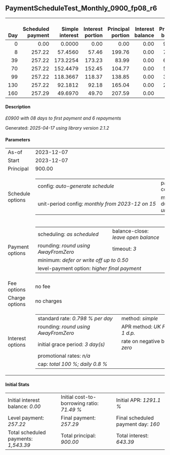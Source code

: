 <h2>PaymentScheduleTest_Monthly_0900_fp08_r6</h2>
<table>
    <thead style="vertical-align: bottom;">
        <th style="text-align: right;">Day</th>
        <th style="text-align: right;">Scheduled payment</th>
        <th style="text-align: right;">Simple interest</th>
        <th style="text-align: right;">Interest portion</th>
        <th style="text-align: right;">Principal portion</th>
        <th style="text-align: right;">Interest balance</th>
        <th style="text-align: right;">Principal balance</th>
        <th style="text-align: right;">Total simple interest</th>
        <th style="text-align: right;">Total interest</th>
        <th style="text-align: right;">Total principal</th>
    </thead>
    <tr style="text-align: right;">
        <td class="ci00">0</td>
        <td class="ci01" style="white-space: nowrap;">0.00</td>
        <td class="ci02">0.0000</td>
        <td class="ci03">0.00</td>
        <td class="ci04">0.00</td>
        <td class="ci05">0.00</td>
        <td class="ci06">900.00</td>
        <td class="ci07">0.0000</td>
        <td class="ci08">0.00</td>
        <td class="ci09">0.00</td>
    </tr>
    <tr style="text-align: right;">
        <td class="ci00">8</td>
        <td class="ci01" style="white-space: nowrap;">257.22</td>
        <td class="ci02">57.4560</td>
        <td class="ci03">57.46</td>
        <td class="ci04">199.76</td>
        <td class="ci05">0.00</td>
        <td class="ci06">700.24</td>
        <td class="ci07">57.4560</td>
        <td class="ci08">57.46</td>
        <td class="ci09">199.76</td>
    </tr>
    <tr style="text-align: right;">
        <td class="ci00">39</td>
        <td class="ci01" style="white-space: nowrap;">257.22</td>
        <td class="ci02">173.2254</td>
        <td class="ci03">173.23</td>
        <td class="ci04">83.99</td>
        <td class="ci05">0.00</td>
        <td class="ci06">616.25</td>
        <td class="ci07">230.6814</td>
        <td class="ci08">230.69</td>
        <td class="ci09">283.75</td>
    </tr>
    <tr style="text-align: right;">
        <td class="ci00">70</td>
        <td class="ci01" style="white-space: nowrap;">257.22</td>
        <td class="ci02">152.4479</td>
        <td class="ci03">152.45</td>
        <td class="ci04">104.77</td>
        <td class="ci05">0.00</td>
        <td class="ci06">511.48</td>
        <td class="ci07">383.1293</td>
        <td class="ci08">383.14</td>
        <td class="ci09">388.52</td>
    </tr>
    <tr style="text-align: right;">
        <td class="ci00">99</td>
        <td class="ci01" style="white-space: nowrap;">257.22</td>
        <td class="ci02">118.3667</td>
        <td class="ci03">118.37</td>
        <td class="ci04">138.85</td>
        <td class="ci05">0.00</td>
        <td class="ci06">372.63</td>
        <td class="ci07">501.4960</td>
        <td class="ci08">501.51</td>
        <td class="ci09">527.37</td>
    </tr>
    <tr style="text-align: right;">
        <td class="ci00">130</td>
        <td class="ci01" style="white-space: nowrap;">257.22</td>
        <td class="ci02">92.1812</td>
        <td class="ci03">92.18</td>
        <td class="ci04">165.04</td>
        <td class="ci05">0.00</td>
        <td class="ci06">207.59</td>
        <td class="ci07">593.6772</td>
        <td class="ci08">593.69</td>
        <td class="ci09">692.41</td>
    </tr>
    <tr style="text-align: right;">
        <td class="ci00">160</td>
        <td class="ci01" style="white-space: nowrap;">257.29</td>
        <td class="ci02">49.6970</td>
        <td class="ci03">49.70</td>
        <td class="ci04">207.59</td>
        <td class="ci05">0.00</td>
        <td class="ci06">0.00</td>
        <td class="ci07">643.3743</td>
        <td class="ci08">643.39</td>
        <td class="ci09">900.00</td>
    </tr>
</table>
<h4>Description</h4>
<p><i>£0900 with 08 days to first payment and 6 repayments</i></p>
<p>Generated: <i>2025-04-17 using library version 2.1.2</i></p>
<h4>Parameters</h4>
<table>
    <tr>
        <td>As-of</td>
        <td>2023-12-07</td>
    </tr>
    <tr>
        <td>Start</td>
        <td>2023-12-07</td>
    </tr>
    <tr>
        <td>Principal</td>
        <td>900.00</td>
    </tr>
    <tr>
        <td>Schedule options</td>
        <td>
            <table>
                <tr>
                    <td>config: <i>auto-generate schedule</i></td>
                    <td>payment count: <i>6</i></td>
                </tr>
                <tr>
                    <td style="white-space: nowrap;">unit-period config: <i>monthly from 2023-12 on 15</i></td>
                    <td>max duration: <i>unlimited</i></td>
                </tr>
            </table>
        </td>
    </tr>
    <tr>
        <td>Payment options</td>
        <td>
            <table>
                <tr>
                    <td>scheduling: <i>as scheduled</i></td>
                    <td>balance-close: <i>leave&nbsp;open&nbsp;balance</i></td>
                </tr>
                <tr>
                    <td>rounding: <i>round using AwayFromZero</i></td>
                    <td>timeout: <i>3</i></td>
                </tr>
                <tr>
                    <td colspan='2'>minimum: <i>defer&nbsp;or&nbsp;write&nbsp;off&nbsp;up&nbsp;to&nbsp;0.50</i></td>
                </tr>
                <tr>
                    <td colspan='2'>level-payment option: <i>higher&nbsp;final&nbsp;payment</i></td>
                </tr>
            </table>
        </td>
    </tr>
    <tr>
        <td>Fee options</td>
        <td>no fee
        </td>
    </tr>
    <tr>
        <td>Charge options</td>
        <td>no charges
        </td>
    </tr>
    <tr>
        <td>Interest options</td>
        <td>
            <table>
                <tr>
                    <td>standard rate: <i>0.798 % per day</i></td>
                    <td>method: <i>simple</i></td>
                </tr>
                <tr>
                    <td>rounding: <i>round using AwayFromZero</i></td>
                    <td>APR method: <i>UK FCA to 1 d.p.</i></td>
                </tr>
                <tr>
                    <td>initial grace period: <i>3 day(s)</i></td>
                    <td>rate on negative balance: <i>zero</i></td>
                </tr>
                <tr>
                    <td colspan="2">promotional rates: <i><i>n/a</i></i></td>
                </tr>
                <tr>
                    <td colspan="2">cap: <i>total 100 %; daily 0.8 %</td>
                </tr>
            </table>
        </td>
    </tr>
</table>
<h4>Initial Stats</h4>
<table>
    <tr>
        <td>Initial interest balance: <i>0.00</i></td>
        <td>Initial cost-to-borrowing ratio: <i>71.49 %</i></td>
        <td>Initial APR: <i>1291.1 %</i></td>
    </tr>
    <tr>
        <td>Level payment: <i>257.22</i></td>
        <td>Final payment: <i>257.29</i></td>
        <td>Final scheduled payment day: <i>160</i></td>
    </tr>
    <tr>
        <td>Total scheduled payments: <i>1,543.39</i></td>
        <td>Total principal: <i>900.00</i></td>
        <td>Total interest: <i>643.39</i></td>
    </tr>
</table>

